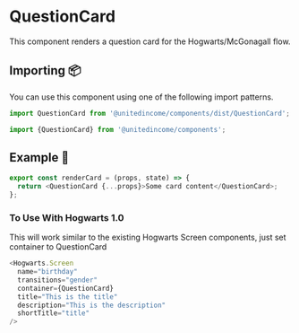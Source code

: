 # QuestionCard

This component renders a question card for the Hogwarts/McGonagall flow.

## Importing 📦

You can use this component using one of the following import patterns.

```javascript
import QuestionCard from '@unitedincome/components/dist/QuestionCard';
```

```javascript
import {QuestionCard} from '@unitedincome/components';
```

## Example 🚀

```javascript
export const renderCard = (props, state) => {
  return <QuestionCard {...props}>Some card content</QuestionCard>;
};
```

### To Use With Hogwarts 1.0

This will work similar to the existing Hogwarts Screen components, just set container to QuestionCard

```javascript
<Hogwarts.Screen
  name="birthday"
  transitions="gender"
  container={QuestionCard}
  title="This is the title"
  description="This is the description"
  shortTitle="title"
/>
```
